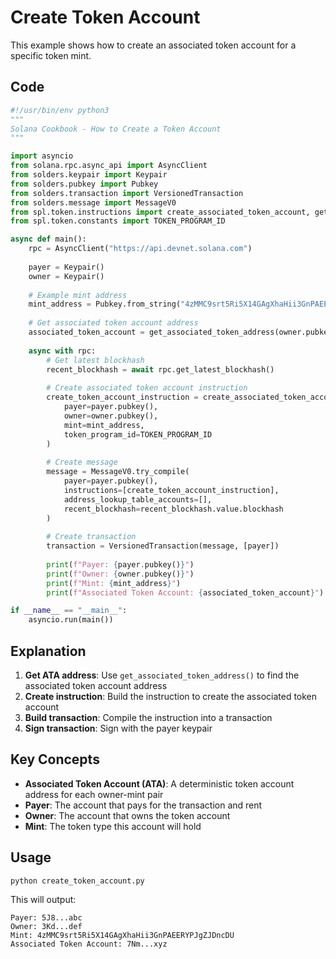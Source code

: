 # Create Token Account

This example shows how to create an associated token account for a specific token mint.

## Code

```python
#!/usr/bin/env python3
"""
Solana Cookbook - How to Create a Token Account
"""

import asyncio
from solana.rpc.async_api import AsyncClient
from solders.keypair import Keypair
from solders.pubkey import Pubkey
from solders.transaction import VersionedTransaction
from solders.message import MessageV0
from spl.token.instructions import create_associated_token_account, get_associated_token_address
from spl.token.constants import TOKEN_PROGRAM_ID

async def main():
    rpc = AsyncClient("https://api.devnet.solana.com")
    
    payer = Keypair()
    owner = Keypair()
    
    # Example mint address
    mint_address = Pubkey.from_string("4zMMC9srt5Ri5X14GAgXhaHii3GnPAEERYPJgZJDncDU")
    
    # Get associated token account address
    associated_token_account = get_associated_token_address(owner.pubkey(), mint_address)
    
    async with rpc:
        # Get latest blockhash
        recent_blockhash = await rpc.get_latest_blockhash()
        
        # Create associated token account instruction
        create_token_account_instruction = create_associated_token_account(
            payer=payer.pubkey(),
            owner=owner.pubkey(),
            mint=mint_address,
            token_program_id=TOKEN_PROGRAM_ID
        )
        
        # Create message
        message = MessageV0.try_compile(
            payer=payer.pubkey(),
            instructions=[create_token_account_instruction],
            address_lookup_table_accounts=[],
            recent_blockhash=recent_blockhash.value.blockhash
        )
        
        # Create transaction
        transaction = VersionedTransaction(message, [payer])
        
        print(f"Payer: {payer.pubkey()}")
        print(f"Owner: {owner.pubkey()}")
        print(f"Mint: {mint_address}")
        print(f"Associated Token Account: {associated_token_account}")

if __name__ == "__main__":
    asyncio.run(main())
```

## Explanation

1. **Get ATA address**: Use `get_associated_token_address()` to find the associated token account address
2. **Create instruction**: Build the instruction to create the associated token account
3. **Build transaction**: Compile the instruction into a transaction
4. **Sign transaction**: Sign with the payer keypair

## Key Concepts

- **Associated Token Account (ATA)**: A deterministic token account address for each owner-mint pair
- **Payer**: The account that pays for the transaction and rent
- **Owner**: The account that owns the token account
- **Mint**: The token type this account will hold

## Usage

```bash
python create_token_account.py
```

This will output:
```
Payer: 5J8...abc
Owner: 3Kd...def
Mint: 4zMMC9srt5Ri5X14GAgXhaHii3GnPAEERYPJgZJDncDU
Associated Token Account: 7Nm...xyz
```